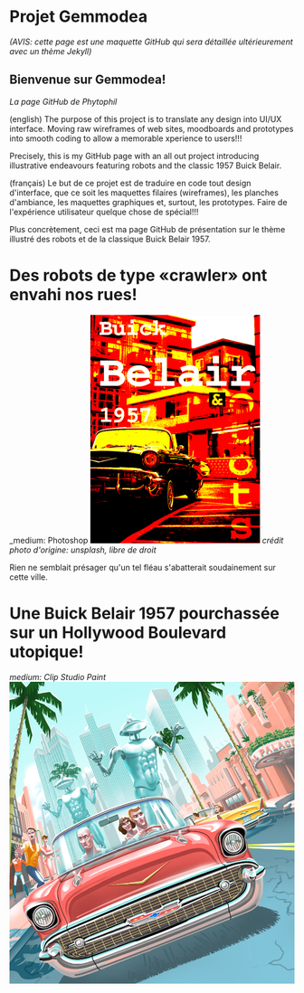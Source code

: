 # Projet Gemmodea

_(AVIS: cette page est une maquette GitHub qui sera détaillée ultérieurement avec un thème Jekyll)_

## Bienvenue sur Gemmodea!
_La page GitHub de Phytophil_

(english) The purpose of this project is to translate any design 
into UI/UX interface. Moving raw wireframes of web sites, 
moodboards and prototypes into smooth coding to allow 
a memorable xperience to users!!! 

Precisely, this is my GitHub 
page with an all out project introducing illustrative 
endeavours featuring robots and the classic 1957 Buick Belair.

(français) Le but de ce projet est de traduire en code tout 
design d'interface, que ce soit les maquettes filaires (wireframes), 
les planches d'ambiance, les maquettes graphiques et, surtout, les prototypes. Faire de 
l'expérience utilisateur quelque chose de spécial!!! 

Plus concrètement, ceci est ma page GitHub de présentation sur 
le thème illustré des robots et de la classique Buick 
Belair 1957.

# Des robots de type «crawler» ont envahi nos rues!

_medium: Photoshop
![alt text](https://github.com/phytophil/gemmodea.github.io/blob/gh-pages/images/buick-photo-4.jpg)
_crédit photo d'origine: unsplash, libre de droit_

Rien ne semblait présager qu'un tel fléau s'abatterait soudainement sur cette ville.

# Une Buick Belair 1957 pourchassée sur un Hollywood Boulevard utopique!

_medium: Clip Studio Paint_
![alt text](https://github.com/phytophil/gemmodea.github.io/blob/gh-pages/images/chevy-1000.jpg)

